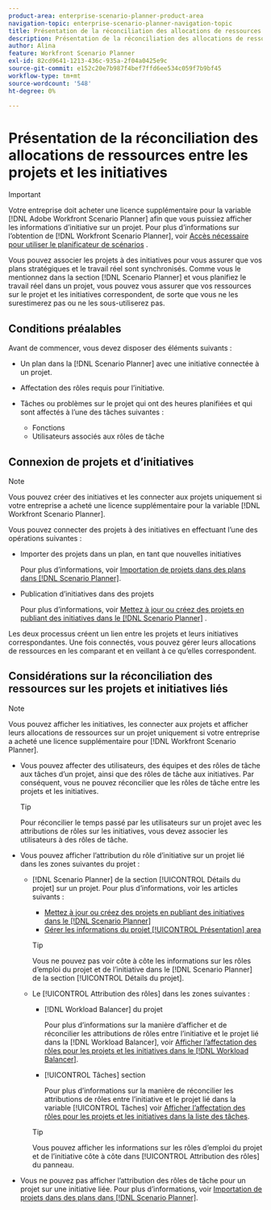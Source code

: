 ```yaml
---
product-area: enterprise-scenario-planner-product-area
navigation-topic: enterprise-scenario-planner-navigation-topic
title: Présentation de la réconciliation des allocations de ressources entre les projets et les initiatives
description: Présentation de la réconciliation des allocations de ressources entre les projets et les initiatives
author: Alina
feature: Workfront Scenario Planner
exl-id: 82cd9641-1213-436c-935a-2f04a0425e9c
source-git-commit: e152c20e7b987f4bef7ffd6ee534c059f7b9bf45
workflow-type: tm+mt
source-wordcount: '548'
ht-degree: 0%

---
```


# Présentation de la réconciliation des allocations de ressources entre les projets et les initiatives

>[!IMPORTANT]
>
>Votre entreprise doit acheter une licence supplémentaire pour la variable [!DNL Adobe Workfront Scenario Planner] afin que vous puissiez afficher les informations d’initiative sur un projet. Pour plus d’informations sur l’obtention de [!DNL Workfront Scenario Planner], voir [Accès nécessaire pour utiliser le planificateur de scénarios](../scenario-planner/access-needed-to-use-sp.md) .

<!--
<p data-mc-conditions="QuicksilverOrClassic.Draft mode">(NOTE: two more articles were added to split content from here according to where the reconciling can happen) </p>
-->

Vous pouvez associer les projets à des initiatives pour vous assurer que vos plans stratégiques et le travail réel sont synchronisés. Comme vous le mentionnez dans la section [!DNL Scenario Planner] et vous planifiez le travail réel dans un projet, vous pouvez vous assurer que vos ressources sur le projet et les initiatives correspondent, de sorte que vous ne les surestimerez pas ou ne les sous-utiliserez pas.

## Conditions préalables

Avant de commencer, vous devez disposer des éléments suivants :

* Un plan dans la [!DNL Scenario Planner] avec une initiative connectée à un projet.
* Affectation des rôles requis pour l’initiative.
* Tâches ou problèmes sur le projet qui ont des heures planifiées et qui sont affectés à l’une des tâches suivantes :

   * Fonctions
   * Utilisateurs associés aux rôles de tâche

## Connexion de projets et d’initiatives

>[!NOTE]
>
>Vous pouvez créer des initiatives et les connecter aux projets uniquement si votre entreprise a acheté une licence supplémentaire pour la variable [!DNL Workfront Scenario Planner].

Vous pouvez connecter des projets à des initiatives en effectuant l’une des opérations suivantes :

* Importer des projets dans un plan, en tant que nouvelles initiatives

   Pour plus d’informations, voir [Importation de projets dans des plans dans [!DNL Scenario Planner]](../scenario-planner/import-projects-to-plans.md).

* Publication d’initiatives dans des projets

   Pour plus d’informations, voir [Mettez à jour ou créez des projets en publiant des initiatives dans le [!DNL Scenario Planner]](../scenario-planner/publish-scenarios-update-projects.md) .

Les deux processus créent un lien entre les projets et leurs initiatives correspondantes. Une fois connectés, vous pouvez gérer leurs allocations de ressources en les comparant et en veillant à ce qu’elles correspondent.

## Considérations sur la réconciliation des ressources sur les projets et initiatives liés

>[!NOTE]
>
>Vous pouvez afficher les initiatives, les connecter aux projets et afficher leurs allocations de ressources sur un projet uniquement si votre entreprise a acheté une licence supplémentaire pour [!DNL Workfront Scenario Planner].

* Vous pouvez affecter des utilisateurs, des équipes et des rôles de tâche aux tâches d’un projet, ainsi que des rôles de tâche aux initiatives. Par conséquent, vous ne pouvez réconcilier que les rôles de tâche entre les projets et les initiatives.

   >[!TIP]
   >
   >Pour réconcilier le temps passé par les utilisateurs sur un projet avec les attributions de rôles sur les initiatives, vous devez associer les utilisateurs à des rôles de tâche.

* Vous pouvez afficher l’attribution du rôle d’initiative sur un projet lié dans les zones suivantes du projet :

   * [!DNL Scenario Planner] de la section [!UICONTROL Détails du projet] sur un projet. Pour plus d’informations, voir les articles suivants :

      * [Mettez à jour ou créez des projets en publiant des initiatives dans le [!DNL Scenario Planner]](../scenario-planner/publish-scenarios-update-projects.md)
      * [Gérer les informations du projet [!UICONTROL Présentation] area](../manage-work/projects/manage-projects/understand-project-overview-area.md)

      >[!TIP]
      >
      >Vous ne pouvez pas voir côte à côte les informations sur les rôles d’emploi du projet et de l’initiative dans le [!DNL Scenario Planner] de la section [!UICONTROL Détails du projet].

   * Le [!UICONTROL Attribution des rôles] dans les zones suivantes :

      * [!DNL Workload Balancer] du projet

         Pour plus d’informations sur la manière d’afficher et de réconcilier les attributions de rôles entre l’initiative et le projet lié dans la [!DNL Workload Balancer], voir [Afficher l’affectation des rôles pour les projets et les initiatives dans le [!DNL Workload Balancer]](../scenario-planner/show-role-allocation-workload-balancer.md).

      * [!UICONTROL Tâches] section

         Pour plus d’informations sur la manière de réconcilier les attributions de rôles entre l’initiative et le projet lié dans la variable [!UICONTROL Tâches] voir [Afficher l’affectation des rôles pour les projets et les initiatives dans la liste des tâches](../scenario-planner/show-role-allocation-task-list-nwe.md).
      >[!TIP]
      >
      >Vous pouvez afficher les informations sur les rôles d’emploi du projet et de l’initiative côte à côte dans [!UICONTROL Attribution des rôles] du panneau.



* Vous ne pouvez pas afficher l’attribution des rôles de tâche pour un projet sur une initiative liée. Pour plus d’informations, voir [Importation de projets dans des plans dans [!DNL Scenario Planner]](../scenario-planner/import-projects-to-plans.md).

   <!--
  <MadCap:conditionalText data-mc-conditions="QuicksilverOrClassic.Draft mode">
  (NOTE: this might change - project job role visibility into initiative)
  </MadCap:conditionalText>
  -->
